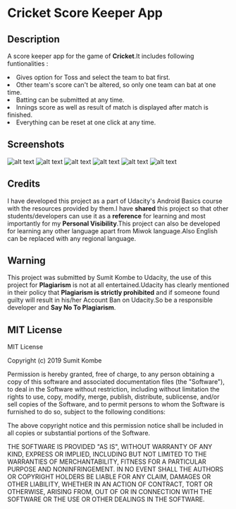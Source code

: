 # Cricket Score Keeper App
## Description  
A score keeper app for the game of **Cricket**.It includes following funtionalities :  
<dl>
  <li>Gives option for Toss and select the team to bat first.</li>
  <li>Other team's score can't be altered, so only one team can bat at one time.</li>
  <li>Batting can be submitted at any time.</li>
  <li>Innings score as well as result of match is displayed after match is finished.</li>
  <li>Everything can be reset at one click at any time.</li>
</dl>  

## Screenshots  

![alt text](Design/Home.png "Initial state of App.")
![alt text](Design/cskbat.png "Displays message when non-batting team's score buttons are clicked.")
![alt text](Design/allout.png "Message displayed when batting team is All Out.")
![alt text](Design/endbat1.png "Displays total score of batting team and also target.")
![alt text](Design/win.png "Displays message when target is achieved and still score buttons are clicked.")
![alt text](Design/result.png "Displays Result of match and a message to reset if still buttons are clicked.")  

## **Credits**
I have developed this project as a part of Udacity's Android Basics course with the resources provided by them.I have **shared** this project so that other students/developers can use it as a **reference** for learning and most importantly for my **Personal Visibility**.This project can also be developed for learning any other language apart from Miwok language.Also English can be replaced with any regional language.  

## **Warning**  
This project was submitted by Sumit Kombe to Udacity, the use of this project for **Plagiarism** is not at all entertained.Udacity has clearly mentioned in their policy that **Plagiarism is strictly prohibited** and if someone found guilty will result in his/her Account Ban on Udacity.So be a responsible developer and **Say No To Plagiarism**.  

## MIT License  

MIT License

Copyright (c) 2019 Sumit Kombe

Permission is hereby granted, free of charge, to any person obtaining a copy
of this software and associated documentation files (the "Software"), to deal
in the Software without restriction, including without limitation the rights
to use, copy, modify, merge, publish, distribute, sublicense, and/or sell
copies of the Software, and to permit persons to whom the Software is
furnished to do so, subject to the following conditions:

The above copyright notice and this permission notice shall be included in all
copies or substantial portions of the Software.

THE SOFTWARE IS PROVIDED "AS IS", WITHOUT WARRANTY OF ANY KIND, EXPRESS OR
IMPLIED, INCLUDING BUT NOT LIMITED TO THE WARRANTIES OF MERCHANTABILITY,
FITNESS FOR A PARTICULAR PURPOSE AND NONINFRINGEMENT. IN NO EVENT SHALL THE
AUTHORS OR COPYRIGHT HOLDERS BE LIABLE FOR ANY CLAIM, DAMAGES OR OTHER
LIABILITY, WHETHER IN AN ACTION OF CONTRACT, TORT OR OTHERWISE, ARISING FROM,
OUT OF OR IN CONNECTION WITH THE SOFTWARE OR THE USE OR OTHER DEALINGS IN THE
SOFTWARE.

